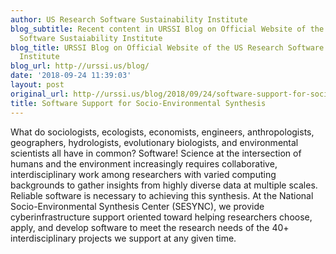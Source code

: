 ```yaml
---
author: US Research Software Sustainability Institute
blog_subtitle: Recent content in URSSI Blog on Official Website of the US Research
  Software Sustaiability Institute
blog_title: URSSI Blog on Official Website of the US Research Software Sustaiability
  Institute
blog_url: http-//urssi.us/blog/
date: '2018-09-24 11:39:03'
layout: post
original_url: http-//urssi.us/blog/2018/09/24/software-support-for-socio-environmental-synthesis/
title: Software Support for Socio-Environmental Synthesis
---
```


What do sociologists, ecologists, economists, engineers, anthropologists, geographers, hydrologists, evolutionary biologists, and environmental scientists all have in common? Software! Science at the intersection of humans and the environment increasingly requires collaborative, interdisciplinary work among researchers with varied computing backgrounds to gather insights from highly diverse data at multiple scales. Reliable software is necessary to achieving this synthesis. At the National Socio-Environmental Synthesis Center (SESYNC), we provide cyberinfrastructure support oriented toward helping researchers choose, apply, and develop software to meet the research needs of the 40+ interdisciplinary projects we support at any given time.